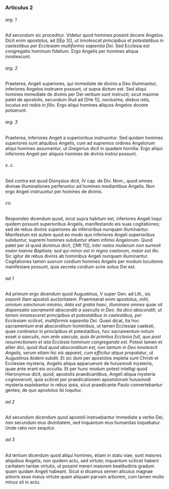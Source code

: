 ### Articulus 2

###### arg. 1
Ad secundum sic proceditur. Videtur quod homines possint docere Angelos. Dicit enim apostolus, ad [[Ep 3]], *ut innotescat principibus et potestatibus in caelestibus per Ecclesiam multiformis sapientia Dei*. Sed Ecclesia est congregatio hominum fidelium. Ergo Angelis per homines aliqua innotescunt.

###### arg. 2
Praeterea, Angeli superiores, qui immediate de divinis a Deo illuminantur, inferiores Angelos instruere possunt, ut supra dictum est. Sed aliqui homines immediate de divinis per Dei verbum sunt instructi; sicut maxime patet de apostolis, secundum illud ad [[He 1]], *novissime, diebus istis, locutus est nobis in filio*. Ergo aliqui homines aliquos Angelos docere potuerunt.

###### arg. 3
Praeterea, inferiores Angeli a superioribus instruuntur. Sed quidam homines superiores sunt aliquibus Angelis, cum ad supremos ordines Angelorum aliqui homines assumantur, ut Gregorius dicit in quadam homilia. Ergo aliqui inferiores Angeli per aliquos homines de divinis instrui possunt.

###### s. c.
Sed contra est quod Dionysius dicit, IV cap. de Div. Nom., quod omnes divinae illuminationes perferuntur ad homines mediantibus Angelis. Non ergo Angeli instruuntur per homines de divinis.

###### co.
Respondeo dicendum quod, sicut supra habitum est, inferiores Angeli loqui quidem possunt superioribus Angelis, manifestando eis suas cogitationes; sed de rebus divinis superiores ab inferioribus nunquam illuminantur. Manifestum est autem quod eo modo quo inferiores Angeli superioribus subduntur, supremi homines subduntur etiam infimis Angelorum. Quod patet per id quod dominus dicit, [[Mt 11]], *inter natos mulierum non surrexit maior Ioanne Baptista; sed qui minor est in regno caelorum, maior est illo*. Sic igitur de rebus divinis ab hominibus Angeli nunquam illuminantur. Cogitationes tamen suorum cordium homines Angelis per modum locutionis manifestare possunt, quia secreta cordium scire solius Dei est.

###### ad 1
Ad primum ergo dicendum quod Augustinus, V super Gen. ad Litt., sic exponit illam apostoli auctoritatem. Praemiserat enim apostolus, *mihi, omnium sanctorum minimo, data est gratia haec, illuminare omnes quae sit dispensatio sacramenti absconditi a saeculis in Deo. Ita dico absconditi, ut tamen innotesceret principibus et potestatibus in caelestibus, per Ecclesiam scilicet, multiformis sapientia Dei*. Quasi dicat, ita hoc sacramentum erat absconditum hominibus, ut tamen Ecclesiae caelesti, quae continetur in principibus et potestatibus, hoc sacramentum notum esset *a saeculis, non ante saecula, quia ibi primitus Ecclesia fuit, quo post resurrectionem et ista Ecclesia hominum congreganda est*. Potest tamen et aliter dici, quod *illud quod absconditum est, non tantum in Deo innotescit Angelis, verum etiam hic eis apparet, cum efficitur atque propalatur*, ut Augustinus ibidem subdit. Et sic dum per apostolos impleta sunt Christi et Ecclesiae mysteria, Angelis aliqua apparuerunt de huiusmodi mysteriis, quae ante erant eis occulta. Et per hunc modum potest intelligi quod Hieronymus dicit, quod, apostolis praedicantibus, Angeli aliqua mysteria cognoverunt, quia scilicet per praedicationem apostolorum huiusmodi mysteria explebantur in rebus ipsis, sicut praedicante Paulo convertebantur gentes; de quo apostolus ibi loquitur.

###### ad 2
Ad secundum dicendum quod apostoli instruebantur immediate a verbo Dei, non secundum eius divinitatem, sed inquantum eius humanitas loquebatur. Unde ratio non sequitur.

###### ad 3
Ad tertium dicendum quod aliqui homines, etiam in statu viae, sunt maiores aliquibus Angelis, non quidem actu, sed virtute; inquantum scilicet habent caritatem tantae virtutis, ut possint mereri maiorem beatitudinis gradum quam quidam Angeli habeant. Sicut si dicamus semen alicuius magnae arboris esse maius virtute quam aliquam parvam arborem, cum tamen multo minus sit in actu.

